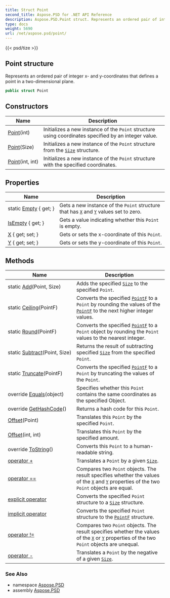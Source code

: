 ```yaml
---
title: Struct Point
second_title: Aspose.PSD for .NET API Reference
description: Aspose.PSD.Point struct. Represents an ordered pair of integer x and ycoordinates that defines a point in a twodimensional plane
type: docs
weight: 5690
url: /net/aspose.psd/point/
---
```

{{< psd/tize >}}
## Point structure

Represents an ordered pair of integer x- and y-coordinates that defines a point in a two-dimensional plane.

```csharp
public struct Point
```

## Constructors

| Name | Description |
| --- | --- |
| [Point](point/#constructor_1)(int) | Initializes a new instance of the `Point` structure using coordinates specified by an integer value. |
| [Point](point/#constructor)(Size) | Initializes a new instance of the `Point` structure from the [`Size`](../size/) structure. |
| [Point](point/#constructor_2)(int, int) | Initializes a new instance of the `Point` structure with the specified coordinates. |

## Properties

| Name | Description |
| --- | --- |
| static [Empty](../../aspose.psd/point/empty/) { get; } | Gets a new instance of the `Point` structure that has [`X`](./x/) and [`Y`](./y/) values set to zero. |
| [IsEmpty](../../aspose.psd/point/isempty/) { get; } | Gets a value indicating whether this `Point` is empty. |
| [X](../../aspose.psd/point/x/) { get; set; } | Gets or sets the x-coordinate of this `Point`. |
| [Y](../../aspose.psd/point/y/) { get; set; } | Gets or sets the y-coordinate of this `Point`. |

## Methods

| Name | Description |
| --- | --- |
| static [Add](../../aspose.psd/point/add/)(Point, Size) | Adds the specified [`Size`](../size/) to the specified `Point`. |
| static [Ceiling](../../aspose.psd/point/ceiling/)(PointF) | Converts the specified [`PointF`](../pointf/) to a `Point` by rounding the values of the [`PointF`](../pointf/) to the next higher integer values. |
| static [Round](../../aspose.psd/point/round/)(PointF) | Converts the specified [`PointF`](../pointf/) to a `Point` object by rounding the `Point` values to the nearest integer. |
| static [Subtract](../../aspose.psd/point/subtract/)(Point, Size) | Returns the result of subtracting specified [`Size`](../size/) from the specified `Point`. |
| static [Truncate](../../aspose.psd/point/truncate/)(PointF) | Converts the specified [`PointF`](../pointf/) to a `Point` by truncating the values of the `Point`. |
| override [Equals](../../aspose.psd/point/equals/)(object) | Specifies whether this `Point` contains the same coordinates as the specified Object. |
| override [GetHashCode](../../aspose.psd/point/gethashcode/)() | Returns a hash code for this `Point`. |
| [Offset](../../aspose.psd/point/offset/#offset)(Point) | Translates this `Point` by the specified `Point`. |
| [Offset](../../aspose.psd/point/offset/#offset_1)(int, int) | Translates this `Point` by the specified amount. |
| override [ToString](../../aspose.psd/point/tostring/)() | Converts this `Point` to a human-readable string. |
| [operator +](../../aspose.psd/point/op_addition/) | Translates a `Point` by a given [`Size`](../size/). |
| [operator ==](../../aspose.psd/point/op_equality/) | Compares two `Point` objects. The result specifies whether the values of the [`X`](./x/) and [`Y`](./y/) properties of the two `Point` objects are equal. |
| [explicit operator](../../aspose.psd/point/op_explicit/) | Converts the specified `Point` structure to a [`Size`](../size/) structure. |
| [implicit operator](../../aspose.psd/point/op_implicit/) | Converts the specified `Point` structure to the [`PointF`](../pointf/) structure. |
| [operator !=](../../aspose.psd/point/op_inequality/) | Compares two `Point` objects. The result specifies whether the values of the [`X`](./x/) or [`Y`](./y/) properties of the two `Point` objects are unequal. |
| [operator -](../../aspose.psd/point/op_subtraction/) | Translates a `Point` by the negative of a given [`Size`](../size/). |

### See Also

* namespace [Aspose.PSD](../../aspose.psd/)
* assembly [Aspose.PSD](../../)


